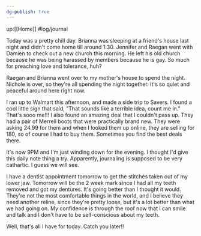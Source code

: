 ```yaml
---
dg-publish: true
---
```

up:[[Home]]
#log/journal 

Today was a pretty chill day. Brianna was sleeping at a friend's house last night and didn't come home till around 1:30. Jennifer and Raegan went with Damien to check out a new church this morning. He left his old church because he was being harassed by members because he is gay. So much for preaching love and tolerance, huh? 

Raegan and Brianna went over to my mother's house to spend the night. Nichole is over, so they're all spending the night together. It's so quiet and peaceful around here right now. 

I ran up to Walmart this afternoon, and made a side trip to Savers. I found a cool little sign that said, "That sounds like a terrible idea, count me in." That's sooo me!!! I also found an amazing deal that I couldn't pass up. They had a pair of Merrell boots that were practically brand new. They were asking 24.99 for them and when I looked them up online, they are selling for 180, so of course I had to buy them. Sometimes you find the best deals there. 

It's now 9PM and I'm just winding down for the evening. I thought I'd give this daily note thing a try. Apparently, journaling is supposed to be very cathartic. I guess we will see. 

I have a dentist appointment tomorrow to get the stitches taken out of my lower jaw. Tomorrow will be the 2 week mark since I had all my teeth removed and got my dentures. It's going better than I thought it would. They're not the most comfortable things in the world, and I believe they need another reline, since they're pretty loose, but it's a lot better than what we had going on. My confidence is through the roof now that I can smile and talk and I don't have to be self-conscious about my teeth. 

Well, that's all I have for today. Catch you later!!